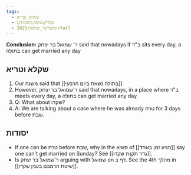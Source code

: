 ```yaml
---
tags:
  - שקלא_וטריא
  - בבלי/נשים/כתובות/ג
  - שיעור/ר_שולמן/2025/fall
---
```

**Conclusion:** ר' שמואל בר יצחק said that nowadays if ב"ד sits every day, a בתולה can get married any day

## שקלא וטריא

1. Our משנה said that [[בתולה נשאת ביום הרבעי]]
2. However, ר'שמואל בר יצחק said that nowadays, in a place where ב"ד meets every day, a בתולה can get married any day.
3. Q: What about שקדו?
4. A: We are talking about a case where he was already טרח for 3 days before שבת.
## יסודות

+ If one can be טרח before שבת, why in the סוגיא of [[הגיע זמן באחד]] say one can't get married on Sunday? See [[גדר תקנת שקדו]].
+ Is ר'שמואל בר יצחק arguing with שמואל on דף ב. See the 4th מהלך in [[שיטת הרמבם בענין שקדו]].

